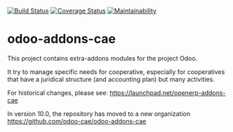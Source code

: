 [![Build Status](https://travis-ci.org/grap/odoo-addons-cae.svg?branch=8.0)](https://travis-ci.org/grap/odoo-addons-cae)
[![Coverage Status](https://coveralls.io/repos/github/grap/odoo-addons-cae/badge.svg?branch=8.0)](https://coveralls.io/github/grap/odoo-addons-cae?branch=8.0)
[![Maintainability](https://api.codeclimate.com/v1/badges/da8f9b7729298224a578/maintainability)](https://codeclimate.com/github/grap/odoo-addons-cae/maintainability)

odoo-addons-cae
===============

This project contains extra-addons modules for the project Odoo.

It try to manage specific needs for cooperative, especially for cooperatives that have a juridical structure (and accounting plan) but many activities.

For historical changes, please see:
https://launchpad.net/openerp-addons-cae

In version 10.0, the repository has moved to a new organization 
https://github.com/odoo-cae/odoo-addons-cae
